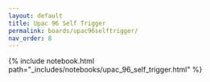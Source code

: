 ```yaml
---
layout: default
title: Upac 96 Self Trigger
permalink: boards/upac96selftrigger/
nav_order: 8
---
```

{% include notebook.html path="_includes/notebooks/upac_96_self_trigger.html" %}
